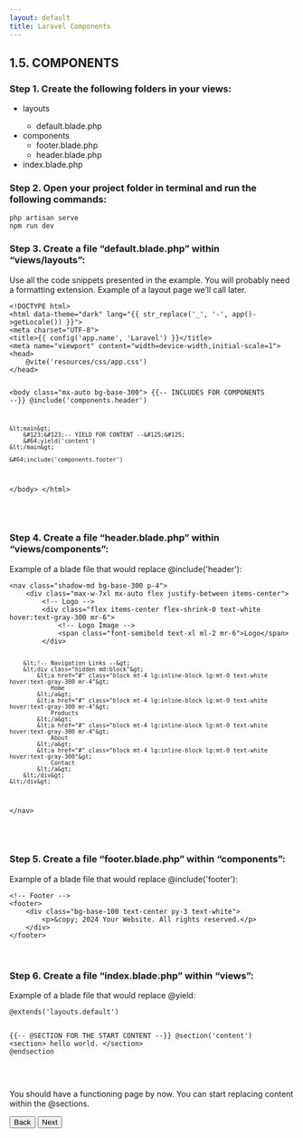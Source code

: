 ```yaml
---
layout: default
title: Laravel Components
---
```


<h2>1.5. COMPONENTS</h2>

<h3>Step 1. Create the following folders in your views:</h3>
<ul>
    <li>layouts</li>
        <ul>
            <li>default.blade.php</li>
        </ul>
    <li>components
        <ul>
            <li>footer.blade.php</li>
            <li>header.blade.php</li>
        </ul>
    </li>
    <li>index.blade.php</li>
</ul>


<h3>Step 2. Open your project folder in terminal and run the following commands:</h3>
<div class="codesnippet-wrapper">
  <div class="line-numbers"></div>
  <pre class="codesnippet"><code>php artisan serve
npm run dev</code></pre>
</div>


<h3>Step 3. Create a file “default.blade.php” within “views/layouts”:</h3>
<p>Use all the code snippets presented in the example. You will probably need a formatting extension.
Example of a layout page we’ll call later.</p>
<div class="codesnippet-wrapper">
  <div class="line-numbers"></div>
  <pre class="codesnippet"><code>&lt;!DOCTYPE html&gt;
&lt;html data-theme="dark" lang="&#123;&#123; str_replace('_', '-', app()-&gt;getLocale()) &#125;&#125;"&gt;
&lt;meta charset="UTF-8"&gt;
&lt;title&gt;&#123;&#123; config('app.name', 'Laravel') &#125;&#125;&lt;/title&gt;
&lt;meta name="viewport" content="width=device-width,initial-scale=1"&gt;
&lt;head&gt;
    &#64;vite('resources/css/app.css')
&lt;/head&gt;

&lt;body class="mx-auto bg-base-300"&gt;
    &#123;&#123;-- INCLUDES FOR COMPONENTS --&#125;&#125;
    &#64;include('components.header')

    &lt;main&gt;
        &#123;&#123;-- YIELD FOR CONTENT --&#125;&#125;
        &#64;yield('content')
    &lt;/main&gt;

    &#64;include('components.footer')

&lt;/body&gt;
&lt;/html&gt;</code></pre>
</div>
<br>


<h3>Step 4. Create a file “header.blade.php” within “views/components”:</h3>
<p>Example of a blade file that would replace &#64;include('header'):</p>
<div class="codesnippet-wrapper">
  <div class="line-numbers"></div>
  <pre class="codesnippet"><code>&lt;nav class="shadow-md bg-base-300 p-4"&gt;
    &lt;div class="max-w-7xl mx-auto flex justify-between items-center"&gt;
        &lt;!-- Logo --&gt;
        &lt;div class="flex items-center flex-shrink-0 text-white hover:text-gray-300 mr-6"&gt;
            &lt;!-- Logo Image --&gt;
            &lt;span class="font-semibold text-xl ml-2 mr-6"&gt;Logo&lt;/span&gt;
        &lt;/div&gt;

        &lt;!-- Navigation Links --&gt;
        &lt;div class="hidden md:block"&gt;
            &lt;a href="#" class="block mt-4 lg:inline-block lg:mt-0 text-white hover:text-gray-300 mr-4"&gt;
                Home
            &lt;/a&gt;
            &lt;a href="#" class="block mt-4 lg:inline-block lg:mt-0 text-white hover:text-gray-300 mr-4"&gt;
                Products
            &lt;/a&gt;
            &lt;a href="#" class="block mt-4 lg:inline-block lg:mt-0 text-white hover:text-gray-300 mr-4"&gt;
                About
            &lt;/a&gt;
            &lt;a href="#" class="block mt-4 lg:inline-block lg:mt-0 text-white hover:text-gray-300"&gt;
                Contact
            &lt;/a&gt;
        &lt;/div&gt;
    &lt;/div&gt;
&lt;/nav&gt;</code></pre>
</div>
<br>


<h3>Step 5. Create a file “footer.blade.php” within “components”:</h3>
<p>Example of a blade file that would replace &#64;include('footer'):</p>
<div class="codesnippet-wrapper">
  <div class="line-numbers"></div>
  <pre class="codesnippet"><code>&lt;!-- Footer --&gt;
&lt;footer&gt;
    &lt;div class="bg-base-100 text-center py-3 text-white"&gt;
        &lt;p&gt;&amp;copy; 2024 Your Website. All rights reserved.&lt;/p&gt;
    &lt;/div&gt;
&lt;/footer&gt;</code></pre>
</div>
<br>


<h3>Step 6. Create a file “index.blade.php” within “views”:</h3>
<p>Example of a blade file that would replace &#64;yield:</p>
<div class="codesnippet-wrapper">
  <div class="line-numbers"></div>
  <pre class="codesnippet"><code>&#64;extends('layouts.default')

&#123;&#123;-- @SECTION FOR THE START CONTENT --&#125;&#125;
&#64;section('content')
    &lt;section&gt;
        hello world.
    &lt;/section&gt;
&#64;endsection</code></pre>
</div>
<br>


<p>You should have a functioning page by now.
You can start replacing content within the @sections.</p>


<a href="/views/laravel/setup"><button>Back</button></a>
<a href="/views/laravel/migrations"><button>Next</button></a>
